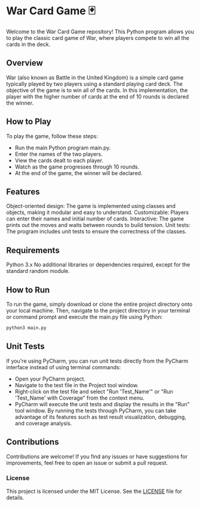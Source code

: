 # War Card Game 🃏
Welcome to the War Card Game repository! This Python program allows you to play the classic card game of War, where players compete to win all the cards in the deck.

## Overview
War (also known as Battle in the United Kingdom) is a simple card game typically played by two players using a standard playing card deck. The objective of the game is to win all of the cards. In this implementation, the player with the higher number of cards at the end of 10 rounds is declared the winner.

## How to Play
To play the game, follow these steps:

- Run the main Python program main.py.
- Enter the names of the two players.
- View the cards dealt to each player.
- Watch as the game progresses through 10 rounds.
- At the end of the game, the winner will be declared.

## Features
Object-oriented design: The game is implemented using classes and objects, making it modular and easy to understand.
Customizable: Players can enter their names and initial number of cards.
Interactive: The game prints out the moves and waits between rounds to build tension.
Unit tests: The program includes unit tests to ensure the correctness of the classes.

## Requirements
Python 3.x
No additional libraries or dependencies required, except for the standard random module.

## How to Run
To run the game, simply download or clone the entire project directory onto your local machine. Then, navigate to the project directory in your terminal or command prompt and execute the main.py file using Python:

```bash
python3 main.py
```

## Unit Tests
If you're using PyCharm, you can run unit tests directly from the PyCharm interface instead of using terminal commands:
- Open your PyCharm project.
- Navigate to the test file in the Project tool window.
- Right-click on the test file and select "Run 'Test_Name'" or "Run 'Test_Name' with Coverage" from the context menu.
- PyCharm will execute the unit tests and display the results in the "Run" tool window.
By running the tests through PyCharm, you can take advantage of its features such as test result visualization, debugging, and coverage analysis.

## Contributions
Contributions are welcome! If you find any issues or have suggestions for improvements, feel free to open an issue or submit a pull request.

### License
This project is licensed under the MIT License. See the [LICENSE](LICENSE.md) file for details.
